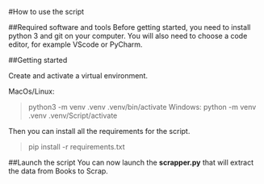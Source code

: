 #How to use the script

##Required software and tools
Before getting started, you need to install python 3 and git on your computer. 
You will also need to choose a code editor, for example VScode or PyCharm. 

##Getting started

Create and activate a virtual environment.

MacOs/Linux:
> python3 -m venv .venv
> .venv/bin/activate
Windows:
> python -m venv .venv
> .venv/Script/activate

Then you can install all the requirements for the script.
> pip install -r requirements.txt

##Launch the script
You can now launch the **scrapper.py** that will extract the data from Books to Scrap.